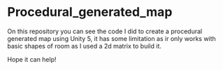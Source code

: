 # Procedural_generated_map
On this repository you can see the code I did to create a procedural generated map using Unity 5, it has some limitation as ir only works with basic shapes of room as I used a 2d matrix to build it. 

Hope it can help!
